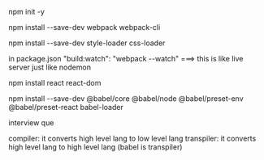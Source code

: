 npm init -y

npm install --save-dev webpack webpack-cli

npm install --save-dev style-loader css-loader

in package.json  "build:watch": "webpack --watch" ===>  this is like live server just like nodemon

npm install react react-dom

npm install --save-dev @babel/core @babel/node @babel/preset-env @babel/preset-react babel-loader







interview que

compiler: it converts high level lang to low level lang
transpiler: it converts high level lang to high level lang  (babel is transpiler)
